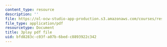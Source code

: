 ```yaml
---
content_type: resource
description: ''
file: https://ol-ocw-studio-app-production.s3.amazonaws.com/courses/res-6-012-introduction-to-probability-spring-2018/bfd8283cc03fa07b6bedc8893922c342_85le_VkEK5A.pdf
file_type: application/pdf
resourcetype: Document
title: 3play pdf file
uid: bfd8283c-c03f-a07b-6bed-c8893922c342
---
```

